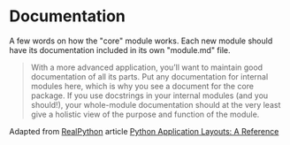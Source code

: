 # Documentation

A few words on how the "core" module works. Each new module should have its
 documentation included in its own "module.md" file.
 
 > With a more advanced application, you’ll want to maintain good
> documentation of all its parts. Put any documentation for internal modules
> here, which is why you see a document for the core package. If
> you use docstrings in your internal modules (and you should!), 
>your whole-module documentation should at the very least give a holistic view 
>of the purpose and function of the module.

Adapted from [RealPython](https://www.realpython.com) article 
[Python Application Layouts: A Reference](https://realpython.com/python-application-layouts/)